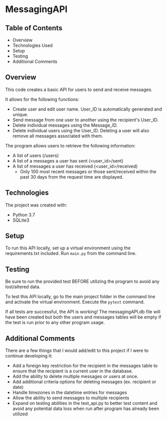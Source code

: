# MessagingAPI
## Table of Contents
* Overview
* Technologies Used
* Setup
* Testing
* Additional Comments


## Overview
This code creates a basic API for users to send and receive messages. 

It allows for the following functions:
* Create user and edit user name. User_ID is automatically generated and unique.
* Send message from one user to another using the recipient's User_ID.
* Delete individual messages using the Message_ID.
* Delete individual users using the User_ID. Deleting a user will also remove all messages associated with them.

The program allows users to retrieve the following information:
* A list of users (/users)
* A list of a messages a user has sent (<user_id>/sent)
* A list of messages a user has received (<user_id>/received)
    * Only 100 most recent messages or those sent/received within the past 30 days from the request time are displayed.


## Technologies
The project was created with:
* Python 3.7
* SQLite3


## Setup
To run this API locally, set up a virtual environment using the requirements.txt included.
Run ````main.py```` from the command line.


## Testing
Be sure to run the provided test BEFORE utilizing the program to avoid any lost/altered data.

To test this API locally, go to the main project folder in the command line and activate the virtual environment.
Execute the ````pytest```` command.

If all tests are successful, the API is working!
The messagingAPI.db file will have been created but both the users and messages tables will be empty if the test is run prior to any other program usage.


## Additional Comments
There are a few things that I would add/edit to this project if I were to continue developing it:
* Add a foreign key restriction for the recipient in the messages table to ensure that the recipient is a current user in the database.
* Add the ability to delete multiple messages or users at once.
* Add additional criteria options for deleting messages (ex. recipient or date)
* Handle timezones in the datetime entries for messages
* Allow the ability to send messages to multiple recipients
* Expand on testing abilities in the test_api.py to better test content and avoid any potential data loss when run after program has already been utilized
